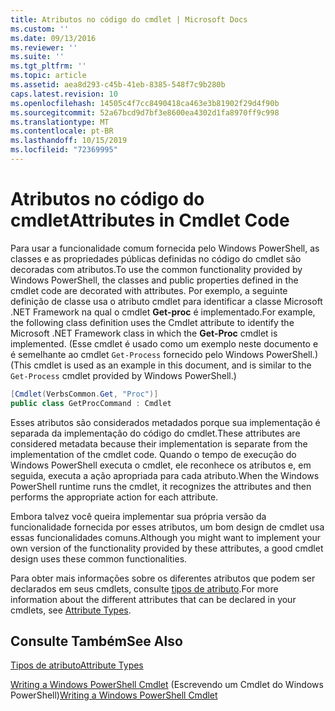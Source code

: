 ```yaml
---
title: Atributos no código do cmdlet | Microsoft Docs
ms.custom: ''
ms.date: 09/13/2016
ms.reviewer: ''
ms.suite: ''
ms.tgt_pltfrm: ''
ms.topic: article
ms.assetid: aea8d293-c45b-41eb-8385-548f7c9b280b
caps.latest.revision: 10
ms.openlocfilehash: 14505c4f7cc8490418ca463e3b81902f29d4f90b
ms.sourcegitcommit: 52a67bcd9d7bf3e8600ea4302d1fa8970ff9c998
ms.translationtype: MT
ms.contentlocale: pt-BR
ms.lasthandoff: 10/15/2019
ms.locfileid: "72369995"
---
```

# <a name="attributes-in-cmdlet-code"></a><span data-ttu-id="c6284-102">Atributos no código do cmdlet</span><span class="sxs-lookup"><span data-stu-id="c6284-102">Attributes in Cmdlet Code</span></span>

<span data-ttu-id="c6284-103">Para usar a funcionalidade comum fornecida pelo Windows PowerShell, as classes e as propriedades públicas definidas no código do cmdlet são decoradas com atributos.</span><span class="sxs-lookup"><span data-stu-id="c6284-103">To use the common functionality provided by Windows PowerShell, the classes and public properties defined in the cmdlet code are decorated with attributes.</span></span> <span data-ttu-id="c6284-104">Por exemplo, a seguinte definição de classe usa o atributo cmdlet para identificar a classe Microsoft .NET Framework na qual o cmdlet **Get-proc** é implementado.</span><span class="sxs-lookup"><span data-stu-id="c6284-104">For example, the following class definition uses the Cmdlet attribute to identify the Microsoft .NET Framework class in which the **Get-Proc** cmdlet is implemented.</span></span> <span data-ttu-id="c6284-105">(Esse cmdlet é usado como um exemplo neste documento e é semelhante ao cmdlet `Get-Process` fornecido pelo Windows PowerShell.)</span><span class="sxs-lookup"><span data-stu-id="c6284-105">(This cmdlet is used as an example in this document, and is similar to the `Get-Process` cmdlet provided by Windows PowerShell.)</span></span>

```csharp
[Cmdlet(VerbsCommon.Get, "Proc")]
public class GetProcCommand : Cmdlet
```

<span data-ttu-id="c6284-106">Esses atributos são considerados metadados porque sua implementação é separada da implementação do código do cmdlet.</span><span class="sxs-lookup"><span data-stu-id="c6284-106">These attributes are considered metadata because their implementation is separate from the implementation of the cmdlet code.</span></span> <span data-ttu-id="c6284-107">Quando o tempo de execução do Windows PowerShell executa o cmdlet, ele reconhece os atributos e, em seguida, executa a ação apropriada para cada atributo.</span><span class="sxs-lookup"><span data-stu-id="c6284-107">When the Windows PowerShell runtime runs the cmdlet, it recognizes the attributes and then performs the appropriate action for each attribute.</span></span>

<span data-ttu-id="c6284-108">Embora talvez você queira implementar sua própria versão da funcionalidade fornecida por esses atributos, um bom design de cmdlet usa essas funcionalidades comuns.</span><span class="sxs-lookup"><span data-stu-id="c6284-108">Although you might want to implement your own version of the functionality provided by these attributes, a good cmdlet design uses these common functionalities.</span></span>

<span data-ttu-id="c6284-109">Para obter mais informações sobre os diferentes atributos que podem ser declarados em seus cmdlets, consulte [tipos de atributo](./attribute-types.md).</span><span class="sxs-lookup"><span data-stu-id="c6284-109">For more information about the different attributes that can be declared in your cmdlets, see [Attribute Types](./attribute-types.md).</span></span>

## <a name="see-also"></a><span data-ttu-id="c6284-110">Consulte Também</span><span class="sxs-lookup"><span data-stu-id="c6284-110">See Also</span></span>

[<span data-ttu-id="c6284-111">Tipos de atributo</span><span class="sxs-lookup"><span data-stu-id="c6284-111">Attribute Types</span></span>](./attribute-types.md)

<span data-ttu-id="c6284-112">[Writing a Windows PowerShell Cmdlet](./writing-a-windows-powershell-cmdlet.md) (Escrevendo um Cmdlet do Windows PowerShell)</span><span class="sxs-lookup"><span data-stu-id="c6284-112">[Writing a Windows PowerShell Cmdlet](./writing-a-windows-powershell-cmdlet.md)</span></span>
